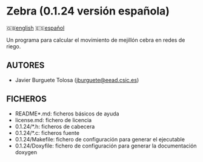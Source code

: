 Zebra (0.1.24 versión española)
==============================

:uk:[english](README.md) :es:[español](README.es.md)

Un programa para calcular el movimiento de mejillón cebra en redes de riego.

AUTORES
-------

* Javier Burguete Tolosa (jburguete@eead.csic.es)

FICHEROS
--------

* README\*.md: ficheros básicos de ayuda
* license.md: fichero de licencia
* 0.1.24/\*.h: ficheros de cabecera
* 0.1.24/\*.c: ficheros fuente
* 0.1.24/Makefile: fichero de configuración para generar el ejecutable
* 0.1.24/Doxyfile: fichero de configuración para generar la documentación doxygen
